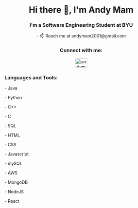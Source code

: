 <h1 align="center">Hi there 👋, I'm Andy Mam</h1>
<h3 align="center">I'm a Software Engineering Student at BYU</h3>


<p align="center">- 📫 Reach me at andymam2001@gmail.com</p>

<h3 align="center">Connect with me:</h3>
<p align="center">
<a href="www.linkedin.com/in/andy-mam23" target="blank"><img align="center" src="https://raw.githubusercontent.com/rahuldkjain/github-profile-readme-generator/master/src/images/icons/Social/linked-in-alt.svg" alt="andymam" height="30" width="40" /></a>
</p>

<h3 align="left">Languages and Tools:</h3>

<p align="left"> 
<p> - Java  </p>  
<p> </p>- Python  
<p> </p>- C++  
<p> </p>- C  
<p> </p>- SQL  
<p> </p>- HTML  
<p> </p>- CSS  
<p> </p>- Javascript  
<p> </p>- mySQL  
<p> </p>- AWS  
<p> </p>- MongoDB  
<p> </p>- NodeJS  
<p> </p>- React  
</p>

